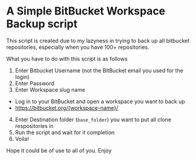 # A Simple BitBucket Workspace Backup script

This script is created due to my lazyness in trying to back up all bitbucket repositories, especially when you have 100+ repositories.

What you have to do with this script is as follows

1. Enter Bitbucket Username (not the BitBucket email you used for the login)
2. Enter Password
3. Enter Workspace slug name
  - Log in to your BitBucket and open a workspace you want to back up
  - https://bitbucket.org/{workspace-name}/
4. Enter Destination folder (`base_folder`) you want to put all clone respositories in
5. Run the script and wait for it completion
6. Voila!

Hope it could be of use to all of you.
Enjoy
